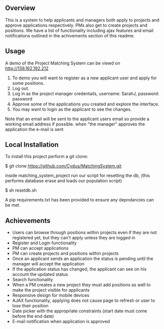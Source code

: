 Overview
--------

This is a system to help applicants and managers both apply to projects and approve
applications respectively. PMs also get to create projects and positions. We have
a list of functionality including ajax features and email notifications outlined in the
achivements section of this readme.

Usage
-----

A demo of the Project Matching System can be viewd on http://139.162.192.212

1. To demo you will want to register as a new applicant user and apply for some positions.
2. Log out.
3. Log in as the project manager credentails, username: SarahJ, password: password
4. Approve some of the applications you created and explore the interface.
5. You may want to login as the applicant to see the changes.

Note that an email will be sent to the applicant users email so provide a working email address if possible.
when "the manager" approves the application the e-mail is sent

Local Installation
------------------

To install this project perform a git clone:

$ git clone https://github.com/Cydus/MatchingSystem.git

inside matching_system_project run our script for resetting the db,
(this performs database erase and loads our population script)

$ sh resetdb.sh

A pip requirements.txt has been provided to ensure any depndancies can be met.

Achievements
------------

* Users can browse through positions within projects even if they are not registered yet, but they can't apply unless they are logged in
* Register and Login functionality
* PM can accept applications
* PM can create projects and positions within projects
* Once an applicant sends an application the status is pending until the manager will accept the application
* If the application status has changed, the applicant can see on his account the updated status
* Search functionality
* When a PM creates a new project they must add positions as well to make the project visible  for applicants
* Responsive design for mobile devices
* AJAX functionality, applying does not cause page to refresh or user to lose their position
* Date picker with the appropriate constraints (start date must come before the end date)
* E-mail notification when application is approved
